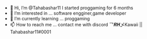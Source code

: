 - 👋 Hi, I’m @Tahabashar11
I started proggaming for 6 months
- 👀 I’m interested in ...
software engginer,game developer
- 🌱 I’m currently learning ...
proggaming
- 📫 How to reach me ...
contact me with discord
乛𝑹𝑯乄Kawaii || Tahabashar11#0001

